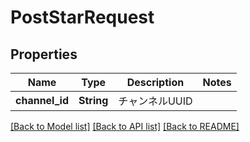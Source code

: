# PostStarRequest

## Properties

Name | Type | Description | Notes
------------ | ------------- | ------------- | -------------
**channel_id** | **String** | チャンネルUUID | 

[[Back to Model list]](../README.md#documentation-for-models) [[Back to API list]](../README.md#documentation-for-api-endpoints) [[Back to README]](../README.md)


